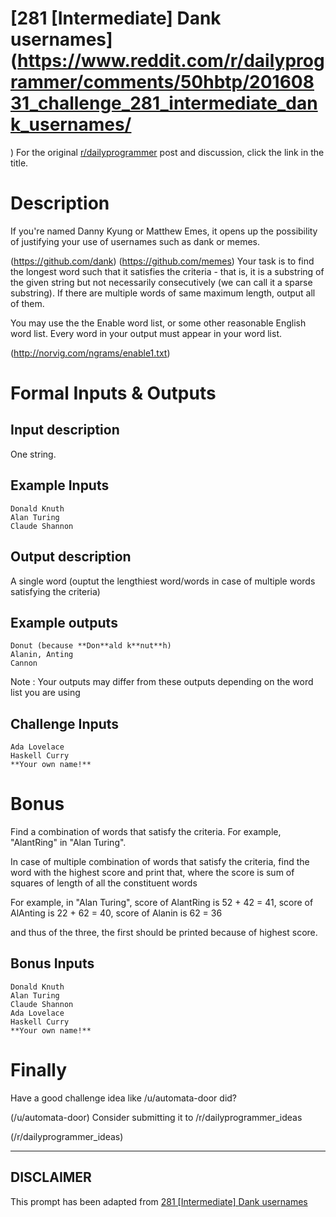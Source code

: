 # [281 [Intermediate] Dank usernames](https://www.reddit.com/r/dailyprogrammer/comments/50hbtp/20160831_challenge_281_intermediate_dank_usernames/
)
For the original [r/dailyprogrammer](https://www.reddit.com/r/dailyprogrammer/) post and discussion, click the link in the title.

# Description
If you're named Danny Kyung or Matthew Emes, it opens up the possibility of justifying your use of usernames such as dank or memes.

(https://github.com/dank)
(https://github.com/memes)
Your task is to find the longest word such that it satisfies the criteria - that is, it is a substring of the given string but not necessarily consecutively (we can call it a sparse substring). 
If there are multiple words of same maximum length, output all of them.

You may use the the Enable word list, or some other reasonable English word list. Every word in your output must appear in your word list.

(http://norvig.com/ngrams/enable1.txt)
# Formal Inputs & Outputs
## Input description
One string.

## Example Inputs

```
Donald Knuth
Alan Turing
Claude Shannon
```
## Output description
A single word (ouptut the lengthiest word/words in case of multiple words satisfying the criteria)

## Example outputs

```
Donut (because **Don**ald k**nut**h)
Alanin, Anting
Cannon
```
Note : Your outputs may differ from these outputs depending on the word list you are using

## Challenge Inputs

```
Ada Lovelace
Haskell Curry
**Your own name!**
```
# Bonus
Find a combination of words that satisfy the criteria. For example, "AlantRing" in "Alan Turing".

In case of multiple combination of words that satisfy the criteria, find the word with the highest score and print that, where the score is sum of squares of length of all the constituent words

For example, in "Alan Turing",
score of AlantRing is  52 + 42 = 41,
score of AlAnting is 22 + 62 = 40,
score of Alanin is 62 = 36

and thus of the three, the first should be printed because of highest score.

## Bonus Inputs

```
Donald Knuth
Alan Turing
Claude Shannon
Ada Lovelace
Haskell Curry
**Your own name!**
```
# Finally
Have a good challenge idea like /u/automata-door did?

(/u/automata-door)
Consider submitting it to /r/dailyprogrammer_ideas

(/r/dailyprogrammer_ideas)

----
## **DISCLAIMER**
This prompt has been adapted from [281 [Intermediate] Dank usernames](https://www.reddit.com/r/dailyprogrammer/comments/50hbtp/20160831_challenge_281_intermediate_dank_usernames/
)
